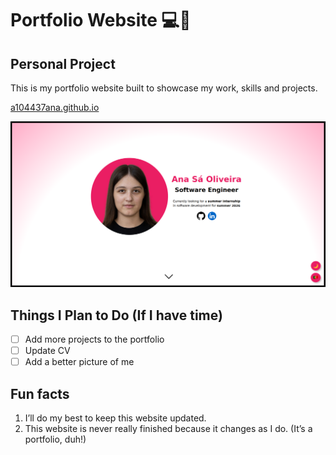 # Portfolio Website 💻💼
## Personal Project

This is my portfolio website built to showcase my work, skills and projects.

[a104437ana.github.io](https://a104437ana.github.io/)

[![Website](site.png)](https://a104437ana.github.io/)

## Things I Plan to Do (If I have time)
- [ ] Add more projects to the portfolio
- [ ] Update CV
- [ ] Add a better picture of me

## Fun facts
1. I’ll do my best to keep this website updated.
2. This website is never really finished because it changes as I do. (It’s a portfolio, duh!)